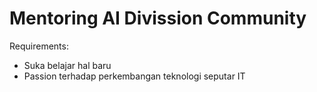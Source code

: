# Mentoring AI Divission Community

Requirements:
- Suka belajar hal baru
- Passion terhadap perkembangan teknologi seputar IT
